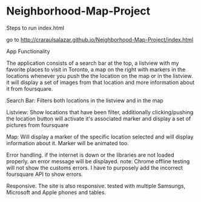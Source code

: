 # Neighborhood-Map-Project

Steps to run index.html

go to http://craraulsalazar.github.io/Neighborhood-Map-Project/index.html

App Functionality

The application consists of a search bar at the top, a listview with my favorite places to visit in Toronto, a map on the right with markers in the locations whenever you push the the location on the map or in the listview. it will display a set of images from that location and more information about it from foursquare. 

Search Bar: Filters both locations in the listview and in the map

Listview: Show locations that have been filter, additionally clicking/pushing the location button will activate it's associated marker and display a set of pictures from foursquare

Map: Will display a marker of the specific location selected and will display information about it. Marker will be animated too.

Error handling.
if the internet is down or the libraries are not loaded properly. an error message will be displayed.
note: Chrome offline testing will not show the customs errors. I have to purposely add the incorrect foursquare API to show errors.

Responsive.
The site is also responsive. tested with multiple Samsungs, Microsoft and Apple phones and tables.

